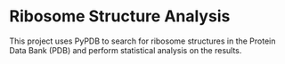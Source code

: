 # Ribosome Structure Analysis

This project uses PyPDB to search for ribosome structures in the Protein Data Bank (PDB) and perform statistical analysis on the results.